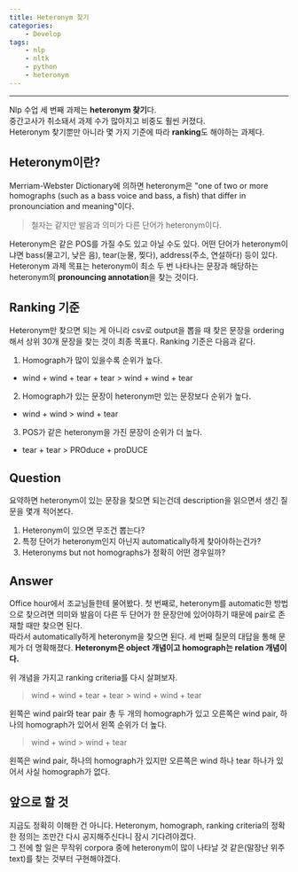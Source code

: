 ```yaml
---
title: Heteronym 찾기
categories: 
    - Develop
tags:
    - nlp
    - nltk
    - python
    - heteronym
---
```

***

Nlp 수업 세 번째 과제는 **heteronym 찾기**다.   
중간고사가 취소돼서 과제 수가 많아지고 비중도 훨씬 커졌다.   
Heteronym 찾기뿐만 아니라 몇 가지 기준에 따라 **ranking**도 해야하는 과제다.

## Heteronym이란?

Merriam-Webster Dictionary에 의하면 heteronym은 "one of two or more homographs (such as a bass voice and bass, a fish) that differ in pronounciation and meaning"이다.
> 철자는 같지만 발음과 의미가 다른 단어가 heteronym이다.   

Heteronym은 같은 POS를 가질 수도 있고 아닐 수도 있다. 어떤 단어가 heteronym이냐면 bass(물고기, 낮은 음), tear(눈물, 찢다), address(주소, 연설하다) 등이 있다.   
Heteronym 과제 목표는 heteronym이 최소 두 번 나타나는 문장과 해당하는 heteronym의 **pronouncing annotation**을 찾는 것이다. 

## Ranking 기준

Heteronym만 찾으면 되는 게 아니라 csv로 output을 뽑을 때 찾은 문장을 ordering해서 상위 30개 문장을 찾는 것이 최종 목표다. Ranking 기준은 다음과 같다.
<br>
1. Homograph가 많이 있을수록 순위가 높다.
- wind + wind + tear + tear > wind + wind + tear
2. Homograph가 있는 문장이 heteronym만 있는 문장보다 순위가 높다.
- wind + wind > wind + tear
3. POS가 같은 heteronym을 가진 문장이 순위가 더 높다.
- tear + tear > PROduce + proDUCE

## Question

요약하면 heteronym이 있는 문장을 찾으면 되는건데 description을 읽으면서 생긴 질문을 몇개 적어본다.
<br>
1. Heteronym이 있으면 무조건 뽑는다?   
2. 특정 단어가 heteronym인지 아닌지 automatically하게 찾아야하는건가?
3. Heteronyms but not homographs가 정확히 어떤 경우일까?

## Answer

Office hour에서 조교님들한테 물어봤다.
첫 번째로, heteronym를 automatic한 방법으로 찾으려면 의미와 발음이 다른 두 단어가 한 문장안에 있어야하기 때문에 pair로 존재할 때만 찾으면 된다.   
따라서 automatically하게 heteronym을 찾으면 된다. 
세 번째 질문의 대답을 통해 문제가 더 명확해졌다.    **Heteronym은 object 개념이고 homograph는 relation 개념이다.**

위 개념을 가지고 ranking criteria를 다시 살펴보자.
>wind + wind + tear + tear > wind + wind + tear      

왼쪽은 wind pair와 tear pair 총 두 개의 homograph가 있고 오른쪽은 wind pair, 하나의 homograph가 있어서 왼쪽 순위가 더 높다.

>wind + wind > wind + tear    
  
왼쪽은 wind pair, 하나의 homograph가 있지만 오른쪽은 wind 하나 tear 하나가 있어서 사실 homograph가 없다.

## 앞으로 할 것

지금도 정확히 이해한 건 아니다. Heteronym, homograph, ranking criteria의 정확한 정의는 조만간 다시 공지해주신다니 잠시 기다려야겠다.   
그 전에 할 일은 무작위 corpora 중에 heteronym이 많이 나타날 것 같은(말장난 위주 text)를 찾는 것부터 구현해야겠다.